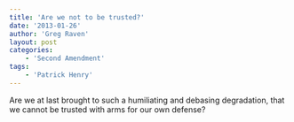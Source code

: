 ```yaml
---
title: 'Are we not to be trusted?'
date: '2013-01-26'
author: 'Greg Raven'
layout: post
categories:
    - 'Second Amendment'
tags:
    - 'Patrick Henry'
---
```


Are we at last brought to such a humiliating and debasing degradation, that we cannot be trusted with arms for our own defense?